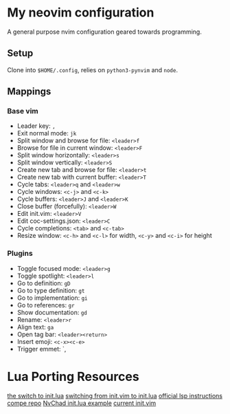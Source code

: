 # My neovim configuration

A general purpose nvim configuration geared towards programming. 

## Setup

Clone into `$HOME/.config`, relies on `python3-pynvim` and `node`.

## Mappings

### Base vim

- Leader key: `,`
- Exit normal mode: `jk`
- Split window and browse for file: `<leader>f`
- Browse for file in current window: `<leader>F`
- Split window horizontally: `<leader>s`
- Split window vertically: `<leader>S`
- Create new tab and browse for file: `<leader>t`
- Create new tab with current buffer: `<leader>T`
- Cycle tabs: `<leader>q` and `<leader>w`
- Cycle windows: `<c-j>` and `<c-k>`
- Cycle buffers: `<leader>J` and `<leader>K`
- Close buffer (forcefully): `<leader>W`
- Edit init.vim: `<leader>V`
- Edit coc-settings.json: `<leader>C`
- Cycle completions: `<tab>` and `<c-tab>`
- Resize window: `<c-h>` and `<c-l>` for width, `<c-y>` and `<c-i>` for height

### Plugins

- Toggle focused mode: `<leader>g`
- Toggle spotlight: `<leader>l`
- Go to definition: `gD`
- Go to type definition: `gt`
- Go to implementation: `gi`
- Go to references: `gr`
- Show documentation: `gd`
- Rename: `<leader>r`
- Align text: `ga`
- Open tag bar: `<leader><return>`
- Insert emoji: `<c-x><c-e>`
- Trigger emmet: `<c-e>,

# Lua Porting Resources
[the switch to init.lua](https://oroques.dev/notes/neovim-init/)
[switching from init.vim to init.lua](https://icyphox.sh/blog/nvim-lua/)
[official lsp instructions](https://github.com/neovim/nvim-lspconfig)
[compe repo](https://github.com/hrsh7th/nvim-compe)
[NvChad init.lua example](https://github.com/siduck76/NvChad/blob/main/init.lua)
[current init.vim](https://github.com/fadedlamp42/nvim/blob/master/init.vim)
